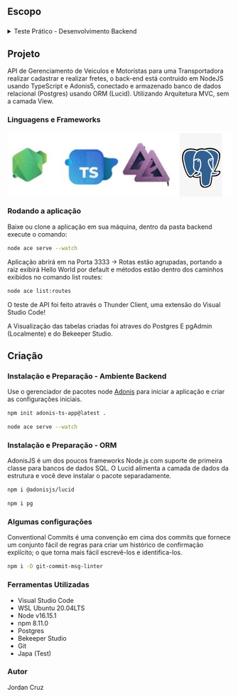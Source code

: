 ## Escopo

### 

<details>
<summary> Teste Prático - Desenvolvimento Backend  </summary>
<div class="text-justify">

### O Desafio - Criar uma API para gestão de frete de uma transportadora

#### A api consiste em algumas entidades:

##### Motorista - (Motorista que irá efetuar o frete)
O motoristorista pode aceitar o frete de apenas uma transportadora

##### Transportadora - (Empresa que irá disponibilizar o frete)
A transportadora pode disponibilizar diversos fretes
Os fretes precisam ser ordenados por status e data

##### Frete - (Frete disponibilizado peka transportadora)
O cálculo do frete é a soma do KM + volume da carga em KG
R$ 1,60 por km
R$ 2,00 Por kg

##### Veículo - Veículo que irá efetuar o frete
Veículo deve pertencer a um único motorista

##### Tipo de veículo - Tipos de veículos
Os tipos de veículos devem conter os seguintes campos:
Capacidade em kg
Altura do baú
Largura do baú
Comprimento do baú
Peso total do veículo

#### Documentação
No README do projeto explique:

- Passos para execução do projeto.
- Requisitos
- Usar língua inglesa para escrita do código
- Usar NodeJs + TypeScript
- Banco de dados Postgres
- Adicionar swagger
- API RestFull
- Você é livre para utilizar algum framework node ex: Nest
- Você é livre para definir a modelagem e organização das features a serem implementadas.

#### O que será avaliado
- Organização do projeto.
- Simplicidade da implementação.
- Modelagem do Banco de Dados.
- Qualidade do código.
= Utilização correta dos status HTTP (200, 404, 500, etc...) Processo de build.
- Qualidade dos testes (é um diferencial).

#### Dúvidas
- Caso não encontre a sua resposta, sinta-se à vontade para abrir uma issue =]

</div>
</details>

## Projeto
API de Gerenciamento de Veiculos e Motoristas para uma Transportadora realizar cadastrar e realizar fretes, o back-end está contruido em NodeJS usando TypeScript e Adonis5, conectado e armazenado banco de dados relacional (Postgres) usando ORM (Lucid). Utilizando Arquitetura MVC, sem a camada View.

### Linguagens e Frameworks 
<img align="center" width="1000" src="./resources/assets/diagrama.JPG">


### Rodando a aplicação

Baixe ou clone a aplicação em sua máquina, dentro da pasta backend execute o comando:
```bash
node ace serve --watch
```
Aplicação abrirá em na Porta 3333 -> Rotas estão agrupadas, portando a raiz exibirá Hello World por default e métodos estão dentro dos caminhos exibidos no comando list routes:

```bash
node ace list:routes  
```

O teste de API foi feito através o Thunder Client, uma extensão do Visual Studio Code!

A Visualização das tabelas criadas foi atraves do Postgres E pgAdmin (Localmente) e do Bekeeper Studio.

## Criação
### Instalação e Preparação - Ambiente Backend

Use o gerenciador de pacotes node [Adonis](https://docs.adonisjs.com/guides/installation) para iniciar a aplicação e criar as configurações iniciais.

```bash
npm init adonis-ts-app@latest .
```

```bash
node ace serve --watch
```

### Instalação e Preparação - ORM

AdonisJS é um dos poucos frameworks Node.js com suporte de primeira classe para bancos de dados SQL. O Lucid alimenta a camada de dados da estrutura e você deve instalar o pacote separadamente.

```bash
npm i @adonisjs/lucid
```

```bash
npm i pg
```

### Algumas configurações 

Conventional Commits é uma convenção em cima dos commits que fornece um conjunto fácil de regras para criar um histórico de confirmação explícito; o que torna mais fácil escrevê-los e identifica-los. 
```bash
npm i -D git-commit-msg-linter
```

### Ferramentas Utilizadas
- Visual Studio Code
- WSL Ubuntu 20.04LTS
- Node v16.15.1
- npm 8.11.0
- Postgres
- Bekeeper Studio
- Git
- Japa (Test)

### Autor
Jordan Cruz
